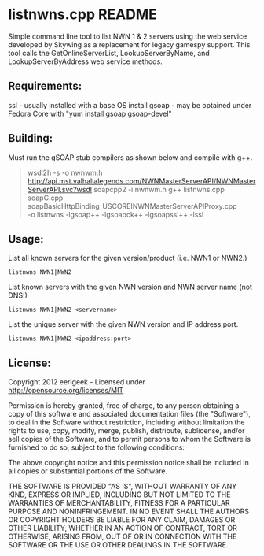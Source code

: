 listnwns.cpp README
===================

Simple command line tool to list NWN 1 & 2 servers using the web service
developed by Skywing as a replacement for legacy gamespy support. This tool
calls the GetOnlineServerList, LookupServerByName, and LookupServerByAddress
web service methods.


Requirements:
-------------

ssl - usually installed with a base OS install
gsoap - may be optained under Fedora Core with "yum install gsoap gsoap-devel"


Building:
---------

Must run the gSOAP stub compilers as shown below and compile with g++.

>wsdl2h -s -o nwnwm.h \
>	http://api.mst.valhallalegends.com/NWNMasterServerAPI/NWNMasterServerAPI.svc?wsdl
>soapcpp2 -i nwnwm.h
>g++ listnwns.cpp \
>	soapC.cpp soapBasicHttpBinding_USCOREINWNMasterServerAPIProxy.cpp \
>	-o listnwns -lgsoap++ -lgsoapck++ -lgsoapssl++ -lssl


Usage:
------

List all known servers for the given version/product (i.e. NWN1 or NWN2.)

	listnwns NWN1|NWN2

List known servers with the given NWN version and NWN server name (not DNS!)

	listnwns NWN1|NWN2 <servername>

List the unique server with the given NWN version and IP address:port.

	listnwns NWN1|NWN2 <ipaddress:port>


License:
--------

Copyright 2012 eerigeek - Licensed under http://opensource.org/licenses/MIT

Permission is hereby granted, free of charge, to any person obtaining a copy
of this software and associated documentation files (the "Software"), to deal
in the Software without restriction, including without limitation the rights
to use, copy, modify, merge, publish, distribute, sublicense, and/or sell
copies of the Software, and to permit persons to whom the Software is
furnished to do so, subject to the following conditions:

The above copyright notice and this permission notice shall be included in
all copies or substantial portions of the Software.

THE SOFTWARE IS PROVIDED "AS IS", WITHOUT WARRANTY OF ANY KIND, EXPRESS OR
IMPLIED, INCLUDING BUT NOT LIMITED TO THE WARRANTIES OF MERCHANTABILITY,
FITNESS FOR A PARTICULAR PURPOSE AND NONINFRINGEMENT. IN NO EVENT SHALL THE
AUTHORS OR COPYRIGHT HOLDERS BE LIABLE FOR ANY CLAIM, DAMAGES OR OTHER
LIABILITY, WHETHER IN AN ACTION OF CONTRACT, TORT OR OTHERWISE, ARISING FROM,
OUT OF OR IN CONNECTION WITH THE SOFTWARE OR THE USE OR OTHER DEALINGS IN THE
SOFTWARE.

